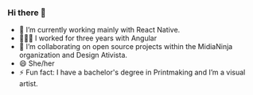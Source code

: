 ### Hi there 👋


- 🔭 I’m currently working mainly with React Native.
- 👩🏻‍💻 I worked for three years with Angular
- 👯 I’m collaborating on open source projects within the MidiaNinja organization and Design Ativista.
- 😄 She/her
- ⚡ Fun fact: I have a bachelor's degree in Printmaking and I’m a visual artist.
